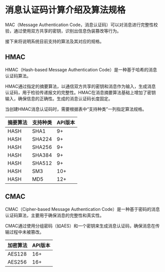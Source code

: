 # 消息认证码计算介绍及算法规格

<!--Kit: Crypto Architecture Kit-->
<!--Subsystem: Security-->
<!--Owner: @zxz--3-->
<!--Designer: @lanming-->
<!--Tester: @PAFT-->
<!--Adviser: @zengyawen-->

MAC（Message Authentication Code，消息认证码）可以对消息进行完整性校验，通过使用双方共享的密钥，识别出信息伪装篡改等行为。

接下来将说明系统目前支持的算法及其对应的规格。

## HMAC
HMAC（Hash-based Message Authentication Code）是一种基于哈希的消息认证码算法。

HMAC通过指定的摘要算法，以通信双方共享的密钥和消息作为输入，生成消息认证码，用于检验传递报文的完整性。HMAC在消息摘要算法基础上增加了密钥输入，确保信息的正确性。生成的消息认证码长度固定。

当创建HMAC消息认证码时，需要根据表中“支持种类”一列指定算法规格。

| 摘要算法 | 支持种类 | API版本 | 
| -------- | -------- | -------- |
| HASH | SHA1 | 9+ | 
| HASH | SHA224 | 9+ | 
| HASH | SHA256 | 9+ | 
| HASH | SHA384 | 9+ | 
| HASH | SHA512 | 9+ | 
| HASH | SM3 | 10+ | 
| HASH | MD5 | 12+ | 

## CMAC

‌CMAC（Cipher-based Message Authentication Code）是一种基于密码的消息认证码算法，主要用于确保消息的完整性和真实性。

CMAC通过使用分组密码（如AES）和一个密钥来生成消息认证码，确保消息在传输过程中未被篡改‌。

| 加密算法 | API版本 | 
| -------- | -------- |
| AES128 | 16+ |
| AES256 | 16+ |
